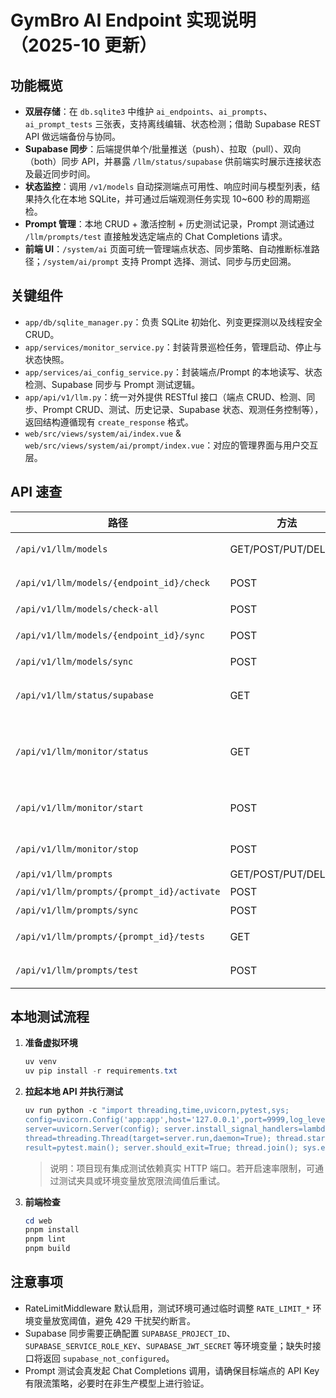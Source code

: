 # GymBro AI Endpoint 实现说明（2025-10 更新）

## 功能概览
- **双层存储**：在 `db.sqlite3` 中维护 `ai_endpoints`、`ai_prompts`、`ai_prompt_tests` 三张表，支持离线编辑、状态检测；借助 Supabase REST API 做远端备份与协同。
- **Supabase 同步**：后端提供单个/批量推送（push）、拉取（pull）、双向（both）同步 API，并暴露 `/llm/status/supabase` 供前端实时展示连接状态及最近同步时间。
- **状态监控**：调用 `/v1/models` 自动探测端点可用性、响应时间与模型列表，结果持久化在本地 SQLite，并可通过后端观测任务实现 10~600 秒的周期巡检。
- **Prompt 管理**：本地 CRUD + 激活控制 + 历史测试记录，Prompt 测试通过 `/llm/prompts/test` 直接触发选定端点的 Chat Completions 请求。
- **前端 UI**：`/system/ai` 页面可统一管理端点状态、同步策略、自动推断标准路径；`/system/ai/prompt` 支持 Prompt 选择、测试、同步与历史回溯。

## 关键组件
- `app/db/sqlite_manager.py`：负责 SQLite 初始化、列变更探测以及线程安全 CRUD。
- `app/services/monitor_service.py`：封装背景巡检任务，管理启动、停止与状态快照。
- `app/services/ai_config_service.py`：封装端点/Prompt 的本地读写、状态检测、Supabase 同步与 Prompt 测试逻辑。
- `app/api/v1/llm.py`：统一对外提供 RESTful 接口（端点 CRUD、检测、同步、Prompt CRUD、测试、历史记录、Supabase 状态、观测任务控制等），返回结构遵循现有 `create_response` 格式。
- `web/src/views/system/ai/index.vue` & `web/src/views/system/ai/prompt/index.vue`：对应的管理界面与用户交互层。

## API 速查
| 路径 | 方法 | 说明 |
| --- | --- | --- |
| `/api/v1/llm/models` | GET/POST/PUT/DELETE | 端点列表、创建、更新、删除 |
| `/api/v1/llm/models/{endpoint_id}/check` | POST | 触发单个端点状态检测 |
| `/api/v1/llm/models/check-all` | POST | 批量检测所有端点 |
| `/api/v1/llm/models/{endpoint_id}/sync` | POST | 针对单个端点的 push/pull/both 同步 |
| `/api/v1/llm/models/sync` | POST | 批量同步所有端点 |
| `/api/v1/llm/status/supabase` | GET | 返回 Supabase 在线状态、延迟与最近同步时间 |
| `/api/v1/llm/monitor/status` | GET | 查询观测任务状态（是否运行、当前间隔、最近一次检测、最后错误） |
| `/api/v1/llm/monitor/start` | POST | 启动观测任务，Body: `{ "interval_seconds": 10-600 }` |
| `/api/v1/llm/monitor/stop` | POST | 停止观测任务并清理后台定时器 |
| `/api/v1/llm/prompts` | GET/POST/PUT/DELETE | Prompt CRUD |
| `/api/v1/llm/prompts/{prompt_id}/activate` | POST | 激活单个 Prompt |
| `/api/v1/llm/prompts/sync` | POST | Prompt 批量同步 |
| `/api/v1/llm/prompts/{prompt_id}/tests` | GET | 获取 Prompt 最近测试历史 |
| `/api/v1/llm/prompts/test` | POST | 触发 Prompt 测试并记录历史 |

## 本地测试流程
1. **准备虚拟环境**  
   ```powershell
   uv venv
   uv pip install -r requirements.txt
   ```
2. **拉起本地 API 并执行测试**  
   ```powershell
   uv run python -c "import threading,time,uvicorn,pytest,sys;
   config=uvicorn.Config('app:app',host='127.0.0.1',port=9999,log_level='warning');
   server=uvicorn.Server(config); server.install_signal_handlers=lambda: None;
   thread=threading.Thread(target=server.run,daemon=True); thread.start(); time.sleep(3);
   result=pytest.main(); server.should_exit=True; thread.join(); sys.exit(result)"
   ```
   > 说明：项目现有集成测试依赖真实 HTTP 端口。若开启速率限制，可通过测试夹具或环境变量放宽限流阈值后重试。
3. **前端检查**  
   ```powershell
   cd web
   pnpm install
   pnpm lint
   pnpm build
   ```

## 注意事项
- RateLimitMiddleware 默认启用，测试环境可通过临时调整 `RATE_LIMIT_*` 环境变量放宽阈值，避免 429 干扰契约断言。
- Supabase 同步需要正确配置 `SUPABASE_PROJECT_ID`、`SUPABASE_SERVICE_ROLE_KEY`、`SUPABASE_JWT_SECRET` 等环境变量；缺失时接口将返回 `supabase_not_configured`。
- Prompt 测试会真发起 Chat Completions 调用，请确保目标端点的 API Key 有限流策略，必要时在非生产模型上进行验证。

